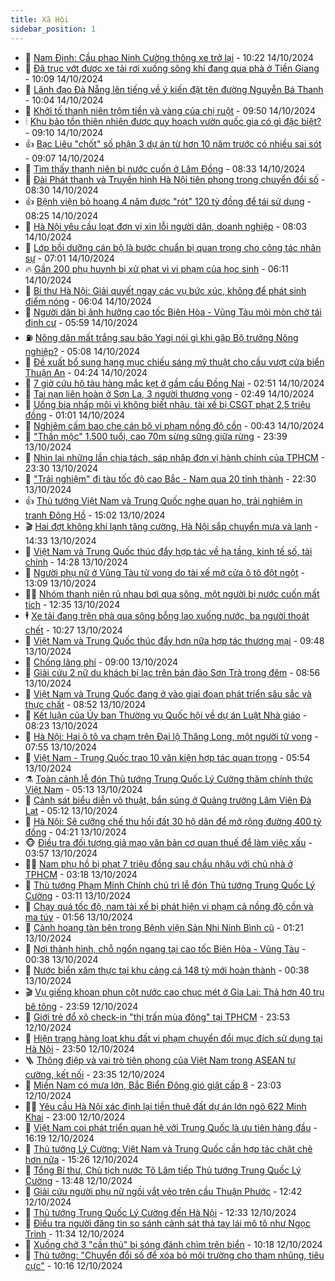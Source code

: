 ```yaml
---
title: Xã Hội
sidebar_position: 1
---
```


<!-- dantri-xa-hoi:START -->
- 🫣 [Nam Định: Cầu phao Ninh Cường thông xe trở lại](https://dantri.com.vn/xa-hoi/nam-dinh-cau-phao-ninh-cuong-thong-xe-tro-lai-20241014165638370.htm) - 10:22 14/10/2024
- 💼 [Đã trục vớt được xe tải rơi xuống sông khi đang qua phà ở Tiền Giang](https://dantri.com.vn/xa-hoi/da-truc-vot-duoc-xe-tai-roi-xuong-song-khi-dang-qua-pha-o-tien-giang-20241014164855695.htm) - 10:09 14/10/2024
- 🎊 [Lãnh đạo Đà Nẵng lên tiếng về ý kiến đặt tên đường Nguyễn Bá Thanh](https://dantri.com.vn/xa-hoi/lanh-dao-da-nang-len-tieng-ve-y-kien-dat-ten-duong-nguyen-ba-thanh-20241014154727310.htm) - 10:04 14/10/2024
- 🙉 [Khởi tố thanh niên trộm tiền và vàng của chị ruột](https://dantri.com.vn/xa-hoi/khoi-to-thanh-nien-trom-tien-va-vang-cua-chi-ruot-20241014160049120.htm) - 09:50 14/10/2024
- 🕯 [Khu bảo tồn thiên nhiên được quy hoạch vườn quốc gia có gì đặc biệt?](https://dantri.com.vn/xa-hoi/khu-bao-ton-thien-nhien-duoc-quy-hoach-vuon-quoc-gia-co-gi-dac-biet-20241014152124340.htm) - 09:10 14/10/2024
- 👍 [Bạc Liêu &quot;chốt&quot; số phận 3 dự án từ hơn 10 năm trước có nhiều sai sót](https://dantri.com.vn/xa-hoi/bac-lieu-chot-so-phan-3-du-an-tu-hon-10-nam-truoc-co-nhieu-sai-sot-20241014123408968.htm) - 09:07 14/10/2024
- 🤖 [Tìm thấy thanh niên bị nước cuốn ở Lâm Đồng](https://dantri.com.vn/xa-hoi/tim-thay-thanh-nien-bi-nuoc-cuon-o-lam-dong-20241014151855593.htm) - 08:33 14/10/2024
- 🙉 [Đài Phát thanh và Truyền hình Hà Nội tiên phong trong chuyển đổi số](https://dantri.com.vn/xa-hoi/dai-phat-thanh-va-truyen-hinh-ha-noi-tien-phong-trong-chuyen-doi-so-20241014151752250.htm) - 08:30 14/10/2024
- 👍 [Bệnh viện bỏ hoang 4 năm được &quot;rót&quot; 120 tỷ đồng để tái sử dụng](https://dantri.com.vn/xa-hoi/benh-vien-bo-hoang-4-nam-duoc-rot-120-ty-dong-de-tai-su-dung-20241014143859554.htm) - 08:25 14/10/2024
- 🗽 [Hà Nội yêu cầu loạt đơn vị xin lỗi người dân, doanh nghiệp](https://dantri.com.vn/xa-hoi/ha-noi-yeu-cau-loat-don-vi-xin-loi-nguoi-dan-doanh-nghiep-20241014144755558.htm) - 08:03 14/10/2024
- 🗽 [Lớp bồi dưỡng cán bộ là bước chuẩn bị quan trọng cho công tác nhân sự](https://dantri.com.vn/xa-hoi/lop-boi-duong-can-bo-la-buoc-chuan-bi-quan-trong-cho-cong-tac-nhan-su-20241014140126973.htm) - 07:01 14/10/2024
- 🔥 [Gần 200 phụ huynh bị xử phạt vì vi phạm của học sinh](https://dantri.com.vn/xa-hoi/gan-200-phu-huynh-bi-xu-phat-vi-vi-pham-cua-hoc-sinh-20241014112610984.htm) - 06:11 14/10/2024
- 🦒 [Bí thư Hà Nội: Giải quyết ngay các vụ bức xúc, không để phát sinh điểm nóng](https://dantri.com.vn/xa-hoi/bi-thu-ha-noi-giai-quyet-ngay-cac-vu-buc-xuc-khong-de-phat-sinh-diem-nong-20241014122404438.htm) - 06:04 14/10/2024
- 🧐 [Người dân bị ảnh hưởng cao tốc Biên Hòa - Vũng Tàu mỏi mòn chờ tái định cư](https://dantri.com.vn/xa-hoi/nguoi-dan-bi-anh-huong-cao-toc-bien-hoa-vung-tau-moi-mon-cho-tai-dinh-cu-20241012000721119.htm) - 05:59 14/10/2024
- ⛽️ [Nông dân mất trắng sau bão Yagi nói gì khi gặp Bộ trưởng Nông nghiệp?](https://dantri.com.vn/xa-hoi/nong-dan-mat-trang-sau-bao-yagi-noi-gi-khi-gap-bo-truong-nong-nghiep-20241014113126614.htm) - 05:08 14/10/2024
- 🚀 [Đề xuất bổ sung hạng mục chiếu sáng mỹ thuật cho cầu vượt cửa biển Thuận An](https://dantri.com.vn/xa-hoi/de-xuat-bo-sung-hang-muc-chieu-sang-my-thuat-cho-cau-vuot-cua-bien-thuan-an-20241014100105013.htm) - 04:24 14/10/2024
- 🦒 [7 giờ cứu hộ tàu hàng mắc kẹt ở gầm cầu Đồng Nai](https://dantri.com.vn/xa-hoi/7-gio-cuu-ho-tau-hang-mac-ket-o-gam-cau-dong-nai-20241014090940104.htm) - 02:51 14/10/2024
- 🦅 [Tai nạn liên hoàn ở Sơn La, 3 người thương vong](https://dantri.com.vn/xa-hoi/tai-nan-lien-hoan-o-son-la-3-nguoi-thuong-vong-20241014093354939.htm) - 02:49 14/10/2024
- 🚀 [Uống bia nhấp môi vì không biết nhậu, tài xế bị CSGT phạt 2,5 triệu đồng](https://dantri.com.vn/xa-hoi/uong-bia-nhap-moi-vi-khong-biet-nhau-tai-xe-bi-csgt-phat-25-trieu-dong-20241014073617856.htm) - 01:01 14/10/2024
- 🦅 [Nghiêm cấm bao che cán bộ vi phạm nồng độ cồn](https://dantri.com.vn/xa-hoi/nghiem-cam-bao-che-can-bo-vi-pham-nong-do-con-20241013204911590.htm) - 00:43 14/10/2024
- 🤠 [&quot;Thần mộc&quot; 1.500 tuổi, cao 70m sừng sững giữa rừng](https://dantri.com.vn/xa-hoi/than-moc-1500-tuoi-cao-70m-sung-sung-giua-rung-20241013174249767.htm) - 23:39 13/10/2024
- 💄 [Nhìn lại những lần chia tách, sáp nhập đơn vị hành chính của TPHCM](https://dantri.com.vn/xa-hoi/nhin-lai-nhung-lan-chia-tach-sap-nhap-don-vi-hanh-chinh-cua-tphcm-20241012085844685.htm) - 23:30 13/10/2024
- 🥷 [&quot;Trải nghiệm&quot; đi tàu tốc độ cao Bắc - Nam qua 20 tỉnh thành](https://dantri.com.vn/xa-hoi/trai-nghiem-di-tau-toc-do-cao-bac-nam-qua-20-tinh-thanh-20241010113218104.htm) - 22:30 13/10/2024
- 👍 [Thủ tướng Việt Nam và Trung Quốc nghe quan họ, trải nghiệm in tranh Đông Hồ](https://dantri.com.vn/xa-hoi/thu-tuong-viet-nam-va-trung-quoc-nghe-quan-ho-trai-nghiem-in-tranh-dong-ho-20241013215413328.htm) - 15:02 13/10/2024
- 🎬 [Hai đợt không khí lạnh tăng cường, Hà Nội sắp chuyển mưa và lạnh](https://dantri.com.vn/xa-hoi/hai-dot-khong-khi-lanh-tang-cuong-ha-noi-sap-chuyen-mua-va-lanh-20241013201257596.htm) - 14:33 13/10/2024
- 🦒 [Việt Nam và Trung Quốc thúc đẩy hợp tác về hạ tầng, kinh tế số, tài chính](https://dantri.com.vn/xa-hoi/viet-nam-va-trung-quoc-thuc-day-hop-tac-ve-ha-tang-kinh-te-so-tai-chinh-20241013210845400.htm) - 14:28 13/10/2024
- 🌊 [Người phụ nữ ở Vũng Tàu tử vong do tài xế mở cửa ô tô đột ngột](https://dantri.com.vn/xa-hoi/nguoi-phu-nu-o-vung-tau-tu-vong-do-tai-xe-mo-cua-o-to-dot-ngot-20241013200058169.htm) - 13:09 13/10/2024
- 🧑‍💻 [Nhóm thanh niên rủ nhau bơi qua sông, một người bị nước cuốn mất tích](https://dantri.com.vn/xa-hoi/nhom-thanh-nien-ru-nhau-boi-qua-song-mot-nguoi-bi-nuoc-cuon-mat-tich-20241013185820920.htm) - 12:35 13/10/2024
- 🕴 [Xe tải đang trên phà qua sông bỗng lao xuống nước, ba người thoát chết](https://dantri.com.vn/xa-hoi/xe-tai-dang-tren-pha-qua-song-bong-lao-xuong-nuoc-ba-nguoi-thoat-chet-20241013170941767.htm) - 10:27 13/10/2024
- 🤔 [Việt Nam và Trung Quốc thúc đẩy hơn nữa hợp tác thương mại](https://dantri.com.vn/xa-hoi/viet-nam-va-trung-quoc-thuc-day-hon-nua-hop-tac-thuong-mai-20241013163109022.htm) - 09:48 13/10/2024
- 💄 [Chống lãng phí](https://dantri.com.vn/xa-hoi/chong-lang-phi-20241013102423085.htm) - 09:00 13/10/2024
- 🧠 [Giải cứu 2 nữ du khách bị lạc trên bán đảo Sơn Trà trong đêm](https://dantri.com.vn/xa-hoi/giai-cuu-2-nu-du-khach-bi-lac-tren-ban-dao-son-tra-trong-dem-20241013153851148.htm) - 08:56 13/10/2024
- 🦣 [Việt Nam và Trung Quốc đang ở vào giai đoạn phát triển sâu sắc và thực chất](https://dantri.com.vn/xa-hoi/viet-nam-va-trung-quoc-dang-o-vao-giai-doan-phat-trien-sau-sac-va-thuc-chat-20241013153637704.htm) - 08:52 13/10/2024
- 💫 [Kết luận của Ủy ban Thường vụ Quốc hội về dự án Luật Nhà giáo](https://dantri.com.vn/xa-hoi/ket-luan-cua-uy-ban-thuong-vu-quoc-hoi-ve-du-an-luat-nha-giao-20241013151547731.htm) - 08:23 13/10/2024
- 🚀 [Hà Nội: Hai ô tô va chạm trên Đại lộ Thăng Long, một người tử vong](https://dantri.com.vn/xa-hoi/ha-noi-hai-o-to-va-cham-tren-dai-lo-thang-long-mot-nguoi-tu-vong-20241013144955870.htm) - 07:55 13/10/2024
- 🤔 [Việt Nam - Trung Quốc trao 10 văn kiện hợp tác quan trọng](https://dantri.com.vn/xa-hoi/viet-nam-trung-quoc-trao-10-van-kien-hop-tac-quan-trong-20241013123435946.htm) - 05:54 13/10/2024
- ⚗️ [Toàn cảnh lễ đón Thủ tướng Trung Quốc Lý Cường thăm chính thức Việt Nam](https://dantri.com.vn/xa-hoi/toan-canh-le-don-thu-tuong-trung-quoc-ly-cuong-tham-chinh-thuc-viet-nam-20241013120535528.htm) - 05:13 13/10/2024
- 🫶 [Cảnh sát biểu diễn võ thuật, bắn súng ở Quảng trường Lâm Viên Đà Lạt](https://dantri.com.vn/xa-hoi/canh-sat-bieu-dien-vo-thuat-ban-sung-o-quang-truong-lam-vien-da-lat-20241013104720815.htm) - 05:12 13/10/2024
- 🌮 [Hà Nội: Sẽ cưỡng chế thu hồi đất 30 hộ dân để mở rộng đường 400 tỷ đồng](https://dantri.com.vn/xa-hoi/ha-noi-se-cuong-che-thu-hoi-dat-30-ho-dan-de-mo-rong-duong-400-ty-dong-20241013110948234.htm) - 04:21 13/10/2024
- 🐵 [Điều tra đối tượng giả mạo văn bản cơ quan thuế để làm việc xấu](https://dantri.com.vn/xa-hoi/dieu-tra-doi-tuong-gia-mao-van-ban-co-quan-thue-de-lam-viec-xau-20241013102144544.htm) - 03:57 13/10/2024
- 🧑‍🏫 [Nam phụ hồ bị phạt 7 triệu đồng sau chầu nhậu với chủ nhà ở TPHCM](https://dantri.com.vn/xa-hoi/nam-phu-ho-bi-phat-7-trieu-dong-sau-chau-nhau-voi-chu-nha-o-tphcm-20241013091701760.htm) - 03:18 13/10/2024
- 💫 [Thủ tướng Phạm Minh Chính chủ trì lễ đón Thủ tướng Trung Quốc Lý Cường](https://dantri.com.vn/xa-hoi/thu-tuong-pham-minh-chinh-chu-tri-le-don-thu-tuong-trung-quoc-ly-cuong-20241013070519724.htm) - 03:11 13/10/2024
- 🦩 [Chạy quá tốc độ, nam tài xế bị phát hiện vi phạm cả nồng độ cồn và ma túy](https://dantri.com.vn/xa-hoi/chay-qua-toc-do-nam-tai-xe-bi-phat-hien-vi-pham-ca-nong-do-con-va-ma-tuy-20241012165409447.htm) - 01:56 13/10/2024
- 🦄 [Cảnh hoang tàn bên trong Bệnh viện Sản Nhi Ninh Bình cũ](https://dantri.com.vn/xa-hoi/canh-hoang-tan-ben-trong-benh-vien-san-nhi-ninh-binh-cu-20241012171842934.htm) - 01:21 13/10/2024
- 💂 [Nơi thành hình, chỗ ngổn ngang tại cao tốc Biên Hòa - Vũng Tàu](https://dantri.com.vn/xa-hoi/noi-thanh-hinh-cho-ngon-ngang-tai-cao-toc-bien-hoa-vung-tau-20241012001831383.htm) - 00:38 13/10/2024
- 💄 [Nước biển xâm thực tại khu cảng cá 148 tỷ mới hoàn thành](https://dantri.com.vn/xa-hoi/nuoc-bien-xam-thuc-tai-khu-cang-ca-148-ty-moi-hoan-thanh-20241012111531790.htm) - 00:38 13/10/2024
- 🎬 [Vụ giếng khoan phun cột nước cao chục mét ở Gia Lai: Thả hơn 40 trụ bê tông](https://dantri.com.vn/xa-hoi/vu-gieng-khoan-phun-cot-nuoc-cao-chuc-met-o-gia-lai-tha-hon-40-tru-be-tong-20241012052939230.htm) - 23:59 12/10/2024
- 👀 [Giới trẻ đổ xô check-in &quot;thị trấn mùa đông&quot; tại TPHCM](https://dantri.com.vn/xa-hoi/gioi-tre-do-xo-check-in-thi-tran-mua-dong-tai-tphcm-20241013002206828.htm) - 23:53 12/10/2024
- 💃 [Hiện trạng hàng loạt khu đất vi phạm chuyển đổi mục đích sử dụng tại Hà Nội](https://dantri.com.vn/xa-hoi/hien-trang-hang-loat-khu-dat-vi-pham-chuyen-doi-muc-dich-su-dung-tai-ha-noi-20241013040000263.htm) - 23:50 12/10/2024
- 🪜 [Thông điệp và vai trò tiên phong của Việt Nam trong ASEAN tự cường, kết nối](https://dantri.com.vn/xa-hoi/thong-diep-va-vai-tro-tien-phong-cua-viet-nam-trong-asean-tu-cuong-ket-noi-20241012180159351.htm) - 23:35 12/10/2024
- 📝 [Miền Nam có mưa lớn, Bắc Biển Đông gió giật cấp 8](https://dantri.com.vn/xa-hoi/mien-nam-co-mua-lon-bac-bien-dong-gio-giat-cap-8-20241013021511182.htm) - 23:03 12/10/2024
- 🧑‍💻 [Yêu cầu Hà Nội xác định lại tiền thuê đất dự án lớn ngõ 622 Minh Khai](https://dantri.com.vn/xa-hoi/yeu-cau-ha-noi-xac-dinh-lai-tien-thue-dat-du-an-lon-ngo-622-minh-khai-20241012191741634.htm) - 23:00 12/10/2024
- 👺 [Việt Nam coi phát triển quan hệ với Trung Quốc là ưu tiên hàng đầu](https://dantri.com.vn/xa-hoi/viet-nam-coi-phat-trien-quan-he-voi-trung-quoc-la-uu-tien-hang-dau-20241012223851718.htm) - 16:19 12/10/2024
- 🌮 [Thủ tướng Lý Cường: Việt Nam và Trung Quốc cần hợp tác chặt chẽ hơn nữa](https://dantri.com.vn/xa-hoi/thu-tuong-ly-cuong-viet-nam-va-trung-quoc-can-hop-tac-chat-che-hon-nua-20241012214032423.htm) - 15:26 12/10/2024
- 🤭 [Tổng Bí thư, Chủ tịch nước Tô Lâm tiếp Thủ tướng Trung Quốc Lý Cường](https://dantri.com.vn/xa-hoi/tong-bi-thu-chu-tich-nuoc-to-lam-tiep-thu-tuong-trung-quoc-ly-cuong-20241012170557207.htm) - 13:48 12/10/2024
- 💪 [Giải cứu người phụ nữ ngồi vắt vẻo trên cầu Thuận Phước](https://dantri.com.vn/xa-hoi/giai-cuu-nguoi-phu-nu-ngoi-vat-veo-tren-cau-thuan-phuoc-20241012191345022.htm) - 12:42 12/10/2024
- 🧰 [Thủ tướng Trung Quốc Lý Cường đến Hà Nội](https://dantri.com.vn/xa-hoi/thu-tuong-trung-quoc-ly-cuong-den-ha-noi-20241012164310869.htm) - 12:33 12/10/2024
- 🤡 [Điều tra người đăng tin so sánh cảnh sát thả tay lái mô tô như Ngọc Trinh](https://dantri.com.vn/xa-hoi/dieu-tra-nguoi-dang-tin-so-sanh-canh-sat-tha-tay-lai-mo-to-nhu-ngoc-trinh-20241012174456369.htm) - 11:34 12/10/2024
- 🦆 [Xuồng chở 3 &quot;cần thủ&quot; bị sóng đánh chìm trên biển](https://dantri.com.vn/xa-hoi/xuong-cho-3-can-thu-bi-song-danh-chim-tren-bien-20241012170626438.htm) - 10:18 12/10/2024
- 🦍 [Thủ tướng: &quot;Chuyển đổi số để xóa bỏ môi trường cho tham nhũng, tiêu cực&quot;](https://dantri.com.vn/xa-hoi/thu-tuong-chuyen-doi-so-de-xoa-bo-moi-truong-cho-tham-nhung-tieu-cuc-20241012152030565.htm) - 10:16 12/10/2024<!-- dantri-xa-hoi:END -->
